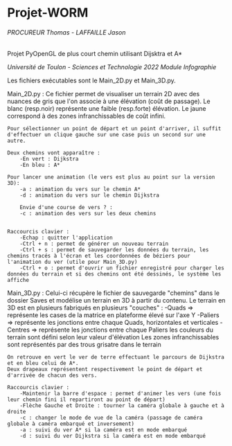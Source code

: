 # Projet-WORM
###### PROCUREUR Thomas - LAFFAILLE Jason
Projet PyOpenGL de plus court chemin utilisant Dijsktra et A*

*Université de Toulon - Sciences et Technologie 2022 Module Infographie*

Les fichiers exécutables sont le Main_2D.py et Main_3D.py.

Main_2D.py :
    Ce fichier permet de visualiser un terrain 2D avec des nuances de gris que l'on associe à une élévation (coût de passage).
    Le blanc (resp.noir) représente une faible (resp.forte) élévation. 
    Le jaune correspond à des zones infranchissables de coût infini.

    Pour sélectionner un point de départ et un point d'arriver, il suffit d'effectuer un clique gauche sur une case puis un second sur une autre.

    Deux chemins vont apparaître :
        -En vert : Dijkstra
        -En bleu : A*

    Pour lancer une animation (le vers est plus au point sur la version 3D):
        -a : animation du vers sur le chemin A*
        -d : animation du vers sur le chemin Dijkstra

        Envie d'une course de vers ? :
        -c : animation des vers sur les deux chemins


    Raccourcis clavier :
        -Echap : quitter l'application
        -Ctrl + n : permet de générer un nouveau terrain
        -Ctrl + s : permet de sauvegarder les données du terrain, les chemins tracés à l'écran et les coordonnées de béziers pour l'animation du ver (utile pour Main_3D.py)
        -Ctrl + o : permet d'ouvrir un fichier enregistré pour charger les données du terrain et si des chemins ont été dessinés, le système les affiche

Main_3D.py :
    Celui-ci récupère le fichier de sauvegarde "chemins" dans le dossier Saves et modélise un terrain en 3D à partir du contenu.
    Le terrain en 3D est en plusieurs fabriqués en plusieurs "couches" :
        -Quads      => représente les cases de la matrice en plateforme élevé sur l'axe Y
        -Paliers    => représente les jonctions entre chaque Quads, horizontales et verticales
        -Centres    => représente les jonctions entre chaque Paliers
    les couleurs du terrain sont défini selon leur valeur d'élévation
    Les zones infranchissables sont représentés par des trous grisatre dans le terrain
    
    On retrouve en vert le ver de terre effectuant le parcours de Dijkstra et en bleu celui de A*.
    Deux drapeaux représentent respectivement le point de départ et d'arrivée de chacun des vers.

    Raccourcis clavier :
        -Maintenir la barre d'espace : permet d'animer les vers (une fois leur chemin fini il repartiront au point de départ)
        -Flèche Gauche et Droite : tourner la caméra globale à gauche et à droite
        -c : changer le mode de vue de la caméra (passage de caméra globale à caméra embarqué et inversement)
        -a : suivi du ver A* si la caméra est en mode embarqué
        -d : suivi du ver Dijkstra si la caméra est en mode embarqué
    